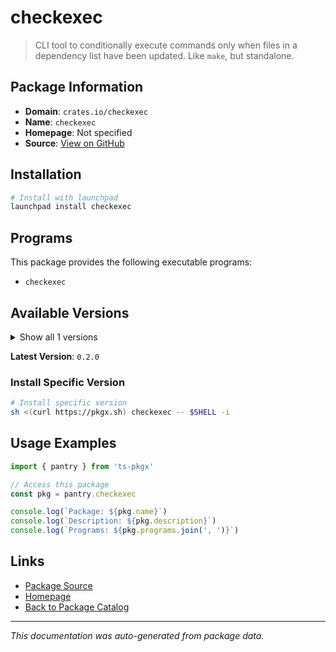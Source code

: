 # checkexec

> CLI tool to conditionally execute commands only when files in a dependency list have been updated. Like `make`, but standalone.

## Package Information

- **Domain**: `crates.io/checkexec`
- **Name**: `checkexec`
- **Homepage**: Not specified
- **Source**: [View on GitHub](https://github.com/pkgxdev/pantry/tree/main/projects/crates.io/checkexec/package.yml)

## Installation

```bash
# Install with launchpad
launchpad install checkexec
```

## Programs

This package provides the following executable programs:

- `checkexec`

## Available Versions

<details>
<summary>Show all 1 versions</summary>

- `0.2.0`

</details>

**Latest Version**: `0.2.0`

### Install Specific Version

```bash
# Install specific version
sh <(curl https://pkgx.sh) checkexec -- $SHELL -i
```

## Usage Examples

```typescript
import { pantry } from 'ts-pkgx'

// Access this package
const pkg = pantry.checkexec

console.log(`Package: ${pkg.name}`)
console.log(`Description: ${pkg.description}`)
console.log(`Programs: ${pkg.programs.join(', ')}`)
```

## Links

- [Package Source](https://github.com/pkgxdev/pantry/tree/main/projects/crates.io/checkexec/package.yml)
- [Homepage](#)
- [Back to Package Catalog](../package-catalog.md)

---

*This documentation was auto-generated from package data.*
